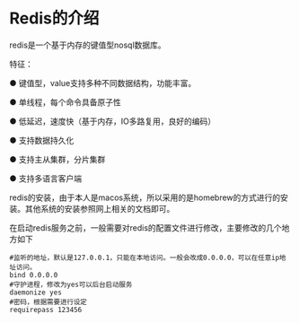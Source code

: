 # Redis的介绍
redis是一个基于内存的键值型nosql数据库。

特征：

● 键值型，value支持多种不同数据结构，功能丰富。

● 单线程，每个命令具备原子性

● 低延迟，速度快（基于内存，IO多路复用，良好的编码）

● 支持数据持久化

● 支持主从集群，分片集群

● 支持多语言客户端

redis的安装，由于本人是macos系统，所以采用的是homebrew的方式进行的安装。其他系统的安装参照网上相关的文档即可。

在启动redis服务之前，一般需要对redis的配置文件进行修改，主要修改的几个地方如下

```properties
#监听的地址，默认是127.0.0.1，只能在本地访问。一般会改成0.0.0.0，可以在任意ip地址访问。
bind 0.0.0.0
#守护进程，修改为yes可以后台启动服务
daemonize yes
#密码，根据需要进行设定
requirepass 123456
```
